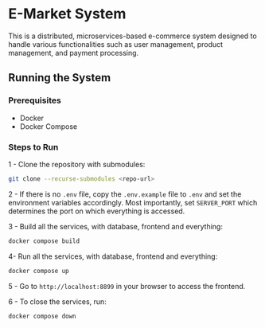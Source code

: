 # E-Market System

This is a distributed, microservices-based e-commerce system designed to handle various functionalities such as user management, product management, and payment processing.

## Running the System

### Prerequisites
- Docker
- Docker Compose

### Steps to Run

1 - Clone the repository with submodules:
```bash
git clone --recurse-submodules <repo-url>
```

2 - If there is no `.env` file, copy the `.env.example` file to `.env` and set the environment variables accordingly. Most importantly, set `SERVER_PORT` which determines the port on which everything is accessed.

3 - Build all the services, with database, frontend and everything:
```bash
docker compose build
```

4- Run all the services, with database, frontend and everything:
```bash
docker compose up
```

5 - Go to `http://localhost:8899` in your browser to access the frontend.

6 - To close the services, run:
```bash
docker compose down
```